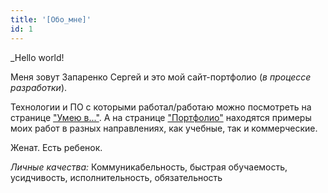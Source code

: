 ```yaml
---
title: '[Обо_мне]'
id: 1
---
```


_Hello world!

Меня зовут Запаренко Сергей и это мой сайт-портфолио (*в процессе разработки*).

Технологии и ПО с которыми работал/работаю можно посмотреть на странице <ins><nuxt-link to="/ru/skills">"Умею в..."</nuxt-link></ins>. А на странице <ins><nuxt-link to="/ru/portfolio">"Портфолио"</nuxt-link></ins> находятся примеры моих работ в разных направлениях, как учебные, так и коммерческие.

Женат. Есть ребенок.

*Личные качества:*
Коммуникабельность, быстрая обучаемость, усидчивость, исполнительность, обязательность